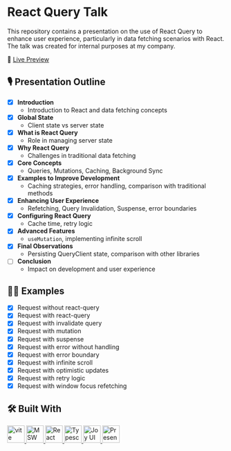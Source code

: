 # React Query Talk

This repository contains a presentation on the use of React Query to enhance user experience, particularly in data
fetching scenarios with React. The talk was created for internal purposes at my company.

🔗 [Live Preview](https://toshiuk.github.io/react-query-talk)

## 🎙️ Presentation Outline

- [x] **Introduction**
    - Introduction to React and data fetching concepts
- [x] **Global State**
    - Client state vs server state
- [x] **What is React Query**
    - Role in managing server state
- [x] **Why React Query**
    - Challenges in traditional data fetching
- [x] **Core Concepts**
    - Queries, Mutations, Caching, Background Sync
- [x] **Examples to Improve Development**
    - Caching strategies, error handling, comparison with traditional methods
- [x] **Enhancing User Experience**
    - Refetching, Query Invalidation, Suspense, error boundaries
- [x] **Configuring React Query**
    - Cache time, retry logic
- [x] **Advanced Features**
    - `useMutation`, implementing infinite scroll
- [x] **Final Observations**
    - Persisting QueryClient state, comparison with other libraries
- [ ] **Conclusion**
    - Impact on development and user experience

## 🧑‍💻 Examples

- [x] Request without react-query
- [x] Request with react-query
- [x] Request with invalidate query
- [x] Request with mutation
- [x] Request with suspense
- [x] Request with error without handling
- [x] Request with error boundary
- [x] Request with infinite scroll
- [x] Request with optimistic updates
- [x] Request with retry logic
- [x] Request with window focus refetching

## 🛠️ Built With

<p align="left">
    <a href="https://vitejs.dev" target="_blank" rel="noreferrer">
        <img src="https://main.vitejs.dev/logo.svg" alt="vite logo" width="40" height="40"/>
    </a>
    <a href="https://mswjs.io/" target="_blank" rel="noreferrer">
        <img src="https://mswjs.io/_astro/msw.0b63bcd8.svg" alt="MSW logo" width="40" height="40"/>
    </a>
    <a href="https://reactjs.org/" target="_blank" rel="noreferrer">
        <img src="https://encrypted-tbn0.gstatic.com/images?q=tbn:ANd9GcSCRKguaNZrVn6-NK9Ir6VdZf7PoRwLStgLLgsoSMq9ZA&s" alt="React logo" width="40" height="40"/>
    </a>
    <a href="https://www.typescriptlang.org/" target="_blank" rel="noreferrer">
        <img src="https://cdn.worldvectorlogo.com/logos/typescript-2.svg" alt="Typescript logo" width="40" height="40"/>
    </a>
    <a href="https://mui.com/joy-ui/getting-started/" target="_blank" rel="noreferrer">
        <img src="https://mui.com/static/logo.png" alt="Joy UI logo" width="40" height="40"/>
    </a>
    <a href="https://ernestteluk.github.io/presentify" target="_blank" rel="noreferrer">
        <img src="https://ernestteluk.github.io/presentify/img/logo.svg" alt="Presentify logo" width="40" height="40"/>
    </a>
</p>

